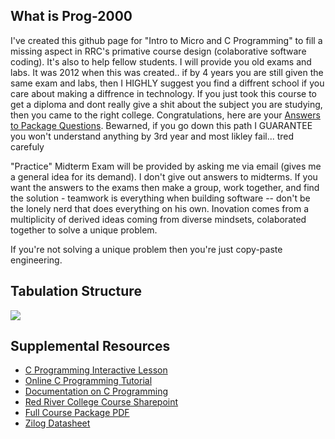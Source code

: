 What is Prog-2000
-----------------
I've created this github page for "Intro to Micro and C Programming" to fill a missing aspect in RRC's primative course design (colaborative software coding). It's also to help fellow students. I will provide you old exams and labs. It was 2012 when this was created.. if by 4 years you are still given the same exam and labs, then I HIGHLY suggest you find a diffrent school if you care about making a diffrence in technology. If you just took this course to get a diploma and dont really give a shit about the subject you are studying, then you came to the right college. Congratulations, here are your <a href="https://github.com/glennlopez/Prog-2000/wiki">Answers to Package Questions</a>. Bewarned, if you go down this path I GUARANTEE you won't understand anything by 3rd year and most likley fail... tred carefuly

"Practice" Midterm Exam will be provided by asking me via email (gives me a general idea for its demand). I don't give out answers to midterms. If you want the answers to the exams then make a group, work together, and find the solution - teamwork is everything when building software -- don't be the lonely nerd that does everything on his own. Inovation comes from a multiplicity of derived ideas coming from diverse mindsets, colaborated together to solve a unique problem. 

If you're not solving a unique problem then you're just copy-paste engineering. 


Tabulation Structure
--------------------

<img src="http://i.stack.imgur.com/ji9pn.gif" />

Supplemental Resources
-----------------------------------------------------------

<ul>
	<li><a href="https://zybooks.zyante.com/#/zybook/UTEdXSpring2015/chapter/2/section/1">C Programming Interactive Lesson</a></li>
<li><a href="http://www.learn-c.org/">Online C Programming Tutorial</a></li>
<li><a href="http://www.programiz.com/c-programming/">Documentation on C Programming</a></li>
<li><a href="http://connect.rrc.ca/DEEAM/ELEEF/PROG-2000/default.aspx">Red River College Course Sharepoint</a>
<li><a href="https://www.evernote.com/shard/s4/sh/8fddf4dd-de95-44fa-878f-631e9197d602/6ce49f210a5c494d03052d8ea1c1ccc2">Full Course Package PDF</a></li>
<li><a href="https://www.evernote.com/shard/s4/sh/92c6cad3-1a53-4063-93a9-0a05540914e2/cda1e8bdac6acc616adfbadeb99ace19">Zilog Datasheet</a></li>
<!-- <li>https://www.evernote.com/shard/s4/sh/a7460129-04ed-407b-a0b2-accb499fbed6/6537fe2125bfb18b8af7443a6c86db5b</li> -->
</ul>
